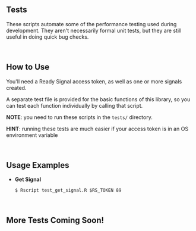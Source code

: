 ## Tests

These scripts automate some of the performance testing used during development. They aren't necessarily formal unit tests, but they are still useful in doing quick bug checks.

<br>

## How to Use

You'll need a Ready Signal access token, as well as one or more signals created.

A separate test file is provided for the basic functions of this library, so you can test each function individually by calling that script. 

**NOTE**: you need to run these scripts in the `tests/` directory.

**HINT**: running these tests are much easier if your access token is in an OS environment variable

<br>

## Usage Examples

* **Get Signal**
  ```
  $ Rscript test_get_signal.R $RS_TOKEN 89
  ```

<br>

## More Tests Coming Soon!